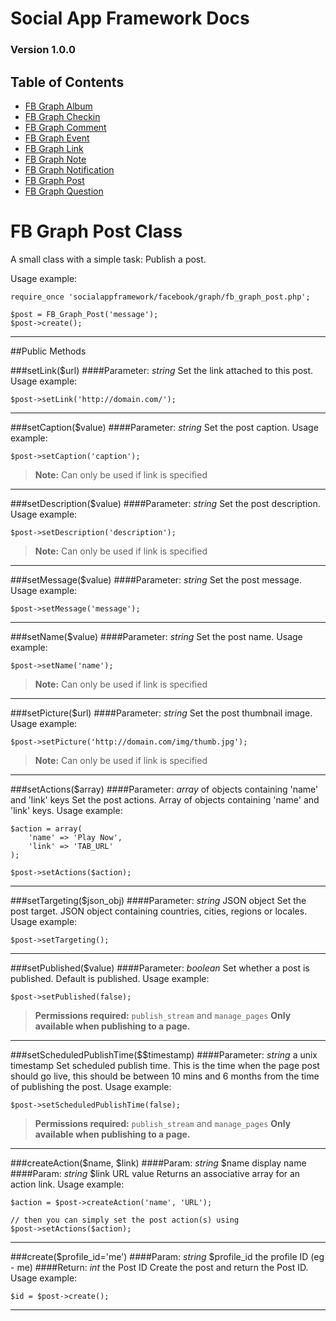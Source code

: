 # Social App Framework Docs
### Version 1.0.0

## Table of Contents
* [FB Graph Album](fb_graph_album.md)
* [FB Graph Checkin](fb_graph_checkin.md)
* [FB Graph Comment](fb_graph_comment.md)
* [FB Graph Event](fb_graph_event.md)
* [FB Graph Link](fb_graph_link.md)
* [FB Graph Note](fb_graph_note.md)
* [FB Graph Notification](fb_graph_notification.md)
* [FB Graph Post](fb_graph_post.md)
* [FB Graph Question](fb_graph_question.md)


# FB Graph Post Class
A small class with a simple task: Publish a post.

Usage example:

    require_once 'socialappframework/facebook/graph/fb_graph_post.php';

    $post = FB_Graph_Post('message');
    $post->create();

***

##Public Methods

###setLink($url)
####Parameter: _string_
Set the link attached to this post. Usage example:

    $post->setLink('http://domain.com/');

***

###setCaption($value)
####Parameter: _string_
Set the post caption. Usage example:

    $post->setCaption('caption');

>**Note:** Can only be used if link is specified

***

###setDescription($value)
####Parameter: _string_
Set the post description. Usage example:

    $post->setDescription('description');

>**Note:** Can only be used if link is specified

***

###setMessage($value)
####Parameter: _string_
Set the post message. Usage example:

    $post->setMessage('message');

***

###setName($value)
####Parameter: _string_
Set the post name. Usage example:

    $post->setName('name');

>**Note:** Can only be used if link is specified

***

###setPicture($url)
####Parameter: _string_
Set the post thumbnail image. Usage example:

    $post->setPicture('http://domain.com/img/thumb.jpg');

>**Note:** Can only be used if link is specified

***

###setActions($array)
####Parameter: _array_ of objects containing 'name' and 'link' keys
Set the post actions. Array of objects containing 'name' and 'link' keys. 
Usage example:

    $action = array(
        'name' => 'Play Now', 
        'link' => 'TAB_URL'
    );

    $post->setActions($action);

***

###setTargeting($json_obj)
####Parameter: _string_ JSON object
Set the post target. JSON object containing countries, cities, regions 
or locales. Usage example:

    $post->setTargeting();

***

###setPublished($value)
####Parameter: _boolean_
Set whether a post is published. Default is published. Usage example:

    $post->setPublished(false);

>**Permissions required:** `publish_stream` and `manage_pages`
>**Only available when publishing to a page.**

***

###setScheduledPublishTime($$timestamp)
####Parameter: _string_ a unix timestamp
Set scheduled publish time. This is the time when the page post should go live, 
this should be between 10 mins and 6 months from the time of publishing the post. 
Usage example:

    $post->setScheduledPublishTime(false);

>**Permissions required:** `publish_stream` and `manage_pages`
>**Only available when publishing to a page.**

***

###createAction($name, $link)
####Param: _string_ $name display name
####Param: _string_ $link URL value
Returns an associative array for an action link. Usage example:

    $action = $post->createAction('name', 'URL');

    // then you can simply set the post action(s) using
    $post->setActions($action);

***

###create($profile_id='me')
####Param: _string_ $profile_id the profile ID (eg - me)
####Return: _int_ the Post ID
Create the post and return the Post ID. Usage example:

    $id = $post->create();

***
